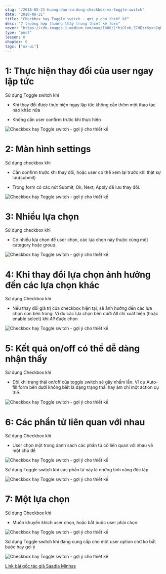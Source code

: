 ```yaml
---
slug: "/2018-08-21-huong-dan-su-dung-checkbox-va-toggle-switch"
date: "2018-08-21"
title: "Checkbox hay Toggle switch - gợi ý cho thiết kế"
desc: "7 trường hợp thường thấy trong thiết kế form"
cover: "https://cdn-images-1.medium.com/max/1600/1*hiOlnb_Z7HEzr6yxn2qHsA.png"
type: "post"
lesson: 0
chapter: 0
tags: ["ux-ui"]
---
```


# 1: Thực hiện thay đổi của user ngay lập tức

Sử dụng Toggle switch khi

- Khi thay đổi được thực hiện ngay lập tức không cần thêm một thao tác nào khác nữa

- Không cần user confirm trước khi thực hiện

![Checkbox hay Toggle switch - gợi ý cho thiết kế](https://cdn-images-1.medium.com/max/1600/1*eBbKx5ezvvNQKH8bE-0hpA.png)

# 2: Màn hình settings

Sử dụng checkbox khi

- Cần confirm trước khi thay đổi, hoặc user có thể xem lại trước khi thật sự lưu(submit)

- Trong form có các nút Submit, Ok, Next, Apply để lưu thay đổi.

![Checkbox hay Toggle switch - gợi ý cho thiết kế](https://cdn-images-1.medium.com/max/1600/1*veJQ87bB5Lt-K-oNcazJcQ.png)

# 3: Nhiều lựa chọn

Sử dụng checkbox khi

- Có nhiều lựa chọn để user chọn, các lựa chọn này thuộc cùng một category hoặc group.

![Checkbox hay Toggle switch - gợi ý cho thiết kế](https://cdn-images-1.medium.com/max/1600/1*IBd2AFjn0aaBbFU0oz6KCw.png)

# 4: Khi thay đổi lựa chọn ảnh hưởng đến các lựa chọn khác

Sử dụng Checkbox khi

- Nếu thay đổi giá trị của checkbox hiện tại, sẽ ảnh hưởng đến các lựa chọn con bên trong. Ví dụ các lựa chọn bên dưới All chỉ xuất hiện (hoặc enable select) khi *All* được chọn

![Checkbox hay Toggle switch - gợi ý cho thiết kế](https://cdn-images-1.medium.com/max/1600/1*RoIVsG5DH5u9K2CcdN6_-Q.png)

# 5: Kết quả on/off có thể dễ dàng nhận thấy

Sử dụng Checkbox khi

- Đôi khi trạng thái on/off của toggle switch sẽ gây nhầm lẫn. Ví dụ Auto-fill form bên dưới không biết là dạng trạng thái hay ám chỉ một action cụ thể.

![Checkbox hay Toggle switch - gợi ý cho thiết kế](https://cdn-images-1.medium.com/max/1600/1*sKQKnqIDpchrX9U5W7SBjQ.png)

# 6: Các phần tử liên quan với nhau

Sử dụng Checkbox khi

- User chọn một trong danh sách các phần tử có liên quan với nhau về một chủ đề

![Checkbox hay Toggle switch - gợi ý cho thiết kế](https://cdn-images-1.medium.com/max/1600/1*Os0WnvzbzqcYcG9sQoKDjA.png)

Sử dụng Toggle switch khi các phần tử này là những tính năng độc lập

![Checkbox hay Toggle switch - gợi ý cho thiết kế](https://cdn-images-1.medium.com/max/1600/1*U-blR633uHKtHEypNOVVOg.png)

# 7: Một lựa chọn

Sử dụng Checkbox khi

- Muốn khuyến khích user chọn, hoặc bắt buộc user phải chọn

![Checkbox hay Toggle switch - gợi ý cho thiết kế](https://cdn-images-1.medium.com/max/1600/1*MBRgqod0uJHCZkKjCB05mQ.png)

Sử dụng Toggle switch khi đang cung cấp cho một user option chứ ko bắt buộc hay gợi ý

![Checkbox hay Toggle switch - gợi ý cho thiết kế](https://cdn-images-1.medium.com/max/1600/1*LUrW1twRyE4f0jzreot3dA.png)

[Link bài gốc tác giả Saadia Minhas](https://uxplanet.org/checkbox-vs-toggle-switch-7fc6e83f10b8)